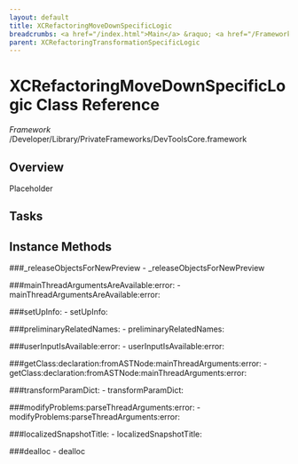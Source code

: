```yaml
---
layout: default
title: XCRefactoringMoveDownSpecificLogic
breadcrumbs: <a href="/index.html">Main</a> &raquo; <a href="/Frameworks.html">Framework</a> &raquo; <a href="/Frameworks/DevToolsCore.html">DevToolsCore</a> &raquo; XCRefactoringMoveDownSpecificLogic
parent: XCRefactoringTransformationSpecificLogic 
---
```

# XCRefactoringMoveDownSpecificLogic Class Reference

*Framework* /Developer/Library/PrivateFrameworks/DevToolsCore.framework

## Overview

Placeholder

## Tasks

## Instance Methods

<a name="-_releaseObjectsForNewPreview"></a>
###_releaseObjectsForNewPreview
    - _releaseObjectsForNewPreview

<a name="-mainThreadArgumentsAreAvailable:error:"></a>
###mainThreadArgumentsAreAvailable:error:
    - mainThreadArgumentsAreAvailable:error:

<a name="-setUpInfo:"></a>
###setUpInfo:
    - setUpInfo:

<a name="-preliminaryRelatedNames:"></a>
###preliminaryRelatedNames:
    - preliminaryRelatedNames:

<a name="-userInputIsAvailable:error:"></a>
###userInputIsAvailable:error:
    - userInputIsAvailable:error:

<a name="-getClass:declaration:fromASTNode:mainThreadArguments:error:"></a>
###getClass:declaration:fromASTNode:mainThreadArguments:error:
    - getClass:declaration:fromASTNode:mainThreadArguments:error:

<a name="-transformParamDict:"></a>
###transformParamDict:
    - transformParamDict:

<a name="-modifyProblems:parseThreadArguments:error:"></a>
###modifyProblems:parseThreadArguments:error:
    - modifyProblems:parseThreadArguments:error:

<a name="-localizedSnapshotTitle:"></a>
###localizedSnapshotTitle:
    - localizedSnapshotTitle:

<a name="-dealloc"></a>
###dealloc
    - dealloc

